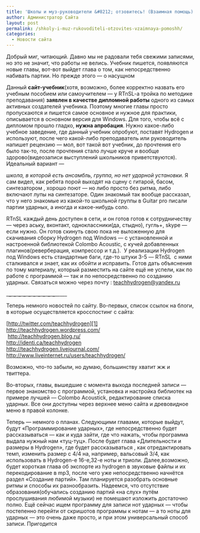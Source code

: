 ```yaml
---
title: 'Школы и муз-руководители &#8212; отзовитесь! (Взаимная помощь)'
author: Администратор Сайта
layout: post
permalink: /shkoly-i-muz-rukovoditeli-otzovites-vzaimnaya-pomoshh/
categories:
  - Новости сайта
---
```

Добрый миг, читающий. Давно мы не радовали тебя свежими записями, но это не значит, что работы не велись. Учебник пишется, появляются новые главы, вот-вот выйдет глава о том, как непосредственно набивать партии. Но прежде этого &#8212; о насущном

Данный **сайт-учебник**(хотя, возможно, более корректно назвать его учебным пособием или самоучителем &#8212; у RTnSL-a тройка по методике преподавания) **заявлен в качестве дипломной работы** одного из самых активных создателей учебника. Поэтому многие главы просто пропускаются и пишется самое основное и нужное для практики, описывается в основном версия для Windows. Для того, чтобы всё с дипломом прошло гладко, **нужна апробация**. Нужно какое-либо учебное заведение, где данный учебник опробуют, поставят Hydrogen и используют, после чего какой-либо преподаватель или руководитель напишет рецензию &#8212; мол, вот такой вот учебник, до прочтения его было так-то, после прочтения стало лучше круче и вообще здорово(видеозаписи выступлений школьников приветствуются). <!--more-->Идеальный вариант &#8212; 

*школа, в которой есть ансамбль, группа, но нет ударной установки*. Я сам видел, как ребята порой выходят на сцену с гитарой, басом, синтезатором , хорошо поют &#8212; но либо просто без ритма, либо включают лупы на синтезаторе. Один знакомый так вообще рассказал, что у него знакомые из какой-то школьной группы в Guitar pro писали партии ударных, а иногда и какое-нибудь соло.

RTnSL каждый день доступен в сети, и он готов готов к сотрудничеству &#8212; через аську, вконтакт, одноклассники(да, стыдно), гугль+, skype &#8212; если нужно. Он готов скинуть свою пока не выложенную для скачивания сборку Hydrogen под Windows &#8212; с установленной и настроенной библиотекой Colombo Acoustic, с кучей добавленных плагинов(реверберация, компрессор и т.д.).  У реализации Hydrogen под Windows есть стандартные баги, где-то штуки 3-5 &#8212; RTnSL  с ними сталкивался и знает, как их обойти и исправить. Готов дать объяснения по тому материалу, который разместить на сайте ещё не успели, как по работе с программой &#8212; так и по непосредственно по созданию ударных. Связаться можно через почту : <teachhydrogen@yandex.ru>

\___\___\___\___\___\___\___\___\___\___\___\___\___\___\___\___\___\___\___\___\_____

Теперь немного новостей по сайту. Во-первых, список ссылок на блоги, в которые осуществляется кросспостинг с сайта:

[http://twitter.com/teachhydrogen][1]  
[http://teachhydrogen.wordpress.com/  
][2] <http://teachhydrogen.blog.ru/>  
<http://identi.ca/teachhydrogen>  
<http://teachhydrogen.livejournal.com/>  
<http://www.liveinternet.ru/users/teachhydrogen/>

Возможно, что-то забыли, но думаю, большинству хватит жж и твиттера.

Во-вторых, главы, вышедшие с момента выхода последней записи &#8212; первое знакомство с программой, установка и настройка библиотек на примере лучшей &#8212; Colombo Acoustick, редактирование списка ударных. Все они доступны через верхнее меню сайта и древовидное меню в правой колонке.

Теперь &#8212; немного о планах. Следующими главами, которые выйдут, будут &#171;Программирование ударных&#187;, где непосредственно будет рассказываться &#8212; как и куда зайти, где что нажать, чтобы программа выдала нужный нам &#171;туц-туц&#187;. После будет глава &#171;Длительности и размеры в Hydrogen&#187;, где будет рассказываться , как отредактировать темп, изменить размер с 4/4 на, например, вальсовый 3/4, как использовать в Hydrogen-e 16-е,32-е ноты и триоли. Далее,возможно, будет короткая глава об экспорте из hydrogen в звуковые файлы и их перекодирование в mp3, после чего уже непосредственно начнётся раздел &#171;Создание партий&#187;. Там планируется разобрать основные ритмы и способы их разнообразить. Надеемся, что отсутствие образования(обучались созданию партий &#171;на слух&#187; путём прослушивания любимой музыки) не помешают изложить достаточно полно. Ещё сейчас ищем программу для записи нот ударных &#8212; чтобы постепенно перейти от скришотов программы к нотам &#8212; а то ноты для ударных &#8212; это очень даже просто, и при этом универсальный способ записи. Пригодится

 [1]: http://twitter.com/#!/teachhydrogen
 [2]: http://teachhydrogen.wordpress.com/
